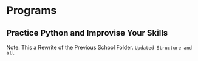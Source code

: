 # Programs

## Practice Python and Improvise Your Skills

Note: This a Rewrite of the Previous School Folder. `Updated Structure and all`

